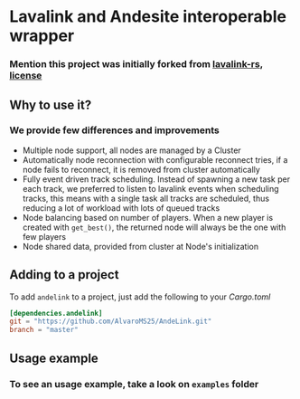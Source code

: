 # Lavalink and Andesite interoperable wrapper

### Mention this project was initially forked from [lavalink-rs](https://gitlab.com/nitsuga5124/lavalink-rs/), [license](https://gitlab.com/nitsuga5124/lavalink-rs/-/blob/master/LICENSE)

## Why to use it?

### We provide few differences and improvements

- Multiple node support, all nodes are managed by a Cluster
- Automatically node reconnection with configurable reconnect tries, if a node fails to reconnect, it is removed from cluster automatically
- Fully event driven track scheduling. Instead of spawning a new task per each track, we preferred to listen to lavalink events when scheduling tracks, this means with a single task all tracks are scheduled, thus reducing a lot of workload with lots of queued tracks
- Node balancing based on number of players. When a new player is created with `get_best()`, the returned node will always be the one with few players
- Node shared data, provided from cluster at Node's initialization

## Adding to a project
To add `andelink` to a project, just add the following to your *Cargo.toml*
```toml
[dependencies.andelink]
git = "https://github.com/AlvaroMS25/AndeLink.git"
branch = "master"
```

## Usage example
### To see an usage example, take a look on `examples` folder